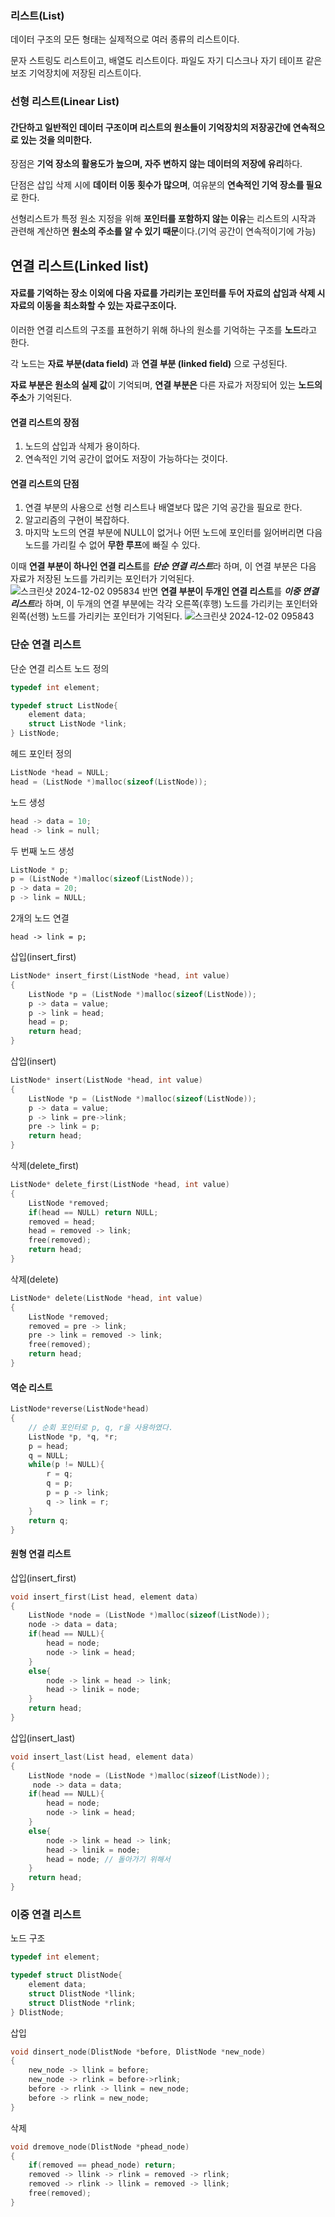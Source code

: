 ### 리스트(List)
데이터 구조의 모든 형태는 실제적으로 여러 종류의 리스트이다.

문자 스트링도 리스트이고, 배열도 리스트이다. 파일도 자기 디스크나 자기 테이프 같은 보조 기억장치에 저장된 리스트이다.

### 선형 리스트(Linear List)
#### 간단하고 일반적인 데이터 구조이며 리스트의 원소들이 기억장치의 저장공간에 연속적으로 있는 것을 의미한다.

장점은 **기억 장소의 활용도가 높으며, 자주 변하지 않는 데이터의 저장에 유리**하다.

단점은 삽입 삭제 시에 **데이터 이동 횟수가 많으며**, 여유분의 **연속적인 기억 장소를 필요**로 한다.

선형리스트가 특정 원소 지정을 위해 **포인터를 포함하지 않는 이유**는 리스트의 시작과 관련해 계산하면 **원소의 주소를 알 수 있기 때문**이다.(기억 공간이 연속적이기에 가능)

## 연결 리스트(Linked list)
#### 자료를 기억하는 장소 이외에 다음 자료를 가리키는 포인터를 두어 자료의 삽임과 삭제 시 자료의 이동을 최소화할 수 있는 자료구조이다.

이러한 연결 리스트의 구조를 표현하기 위해 하나의 원소를 기억하는 구조를 **노드**라고 한다.

각 노드는 **자료 부분(data field)** 과 **연결 부분 (linked field)** 으로 구성된다.

**자료 부분은 원소의 실제 값**이 기억되며, **연결 부분은** 다른 자료가 저장되어 있는 **노드의 주소**가 기억된다.

#### 연결 리스트의 장점
1. 노드의 삽입과 삭제가 용이하다.
2. 연속적인 기억 공간이 없어도 저장이 가능하다는 것이다.
#### 연결 리스트의 단점
1. 연결 부분의 사용으로 선형 리스트나 배열보다 많은 기억 공간을 필요로 한다.
2. 알고리즘의 구현이 복잡하다.
3. 마지막 노드의 연결 부분에 NULL이 없거나 어떤 노드에 포인터를 잃어버리면 다음 노드를 가리킬 수 없어 **무한 루프**에 빠질 수 있다.

이때 **연결 부분이 하나인 연결 리스트**를 ***단순 연결 리스트***라 하며, 이 연결 부분은 다음 자료가 저장된 노드를 가리키는 포인터가 기억된다.
![스크린샷 2024-12-02 095834](https://github.com/user-attachments/assets/ddf0e19a-8fe6-4aff-a39d-4deb8eea6a47)
반면 **연결 부분이 두개인 연결 리스트**를 ***이중 연결 리스트***라 하며, 이 두개의 연결 부분에는 각각 오른쪽(후행) 노드를 가리키는 포인터와 왼쪽(선행) 노드를 가리키는 포인터가 기억된다.
![스크린샷 2024-12-02 095843](https://github.com/user-attachments/assets/0031b7c5-7406-430d-b659-847ecc6f5221)

### 단순 연결 리스트
단순 연결 리스트 노드 정의
```c
typedef int element;

typedef struct ListNode{
    element data;
    struct ListNode *link;
} ListNode;
```
헤드 포인터 정의
```c
ListNode *head = NULL;
head = (ListNode *)malloc(sizeof(ListNode));
```
노드 생성
```c
head -> data = 10;
head -> link = null;
```
두 번째 노드 생성
```c
ListNode * p;
p = (ListNode *)malloc(sizeof(ListNode));
p -> data = 20;
p -> link = NULL;
```
2개의 노드 연결
```
head -> link = p;
```

삽입(insert_first)
```c
ListNode* insert_first(ListNode *head, int value)
{
    ListNode *p = (ListNode *)malloc(sizeof(ListNode));
    p -> data = value;
    p -> link = head;
    head = p;
    return head;
}
```
삽입(insert)
```c
ListNode* insert(ListNode *head, int value)
{
    ListNode *p = (ListNode *)malloc(sizeof(ListNode));
    p -> data = value;
    p -> link = pre->link;
    pre -> link = p;
    return head;
}
```
삭제(delete_first)
```c
ListNode* delete_first(ListNode *head, int value)
{
    ListNode *removed;
    if(head == NULL) return NULL;
    removed = head;
    head = removed -> link;
    free(removed);
    return head;
}
```
삭제(delete)
```c
ListNode* delete(ListNode *head, int value)
{
    ListNode *removed;
    removed = pre -> link;
    pre -> link = removed -> link;
    free(removed);
    return head;
}
```
#### 역순 리스트
```c
ListNode*reverse(ListNode*head)
{
    // 순회 포인터로 p, q, r을 사용하였다.
    ListNode *p, *q, *r;
    p = head;
    q = NULL;
    while(p != NULL){
        r = q;
        q = p;
        p = p -> link;
        q -> link = r;
    }
    return q;
}
```
#### 원형 연결 리스트

삽입(insert_first)
```c
void insert_first(List head, element data)
{
    ListNode *node = (ListNode *)malloc(sizeof(ListNode));
    node -> data = data;
    if(head == NULL){
        head = node;
        node -> link = head;
    }
    else{
        node -> link = head -> link;
        head -> linik = node;
    }
    return head;
}
```
삽입(insert_last)
```c
void insert_last(List head, element data)
{
    ListNode *node = (ListNode *)malloc(sizeof(ListNode));
     node -> data = data;
    if(head == NULL){
        head = node;
        node -> link = head;
    }
    else{
        node -> link = head -> link;
        head -> linik = node;
        head = node; // 돌아가기 위해서
    }
    return head;
}
```
### 이중 연결 리스트
노드 구조
```c
typedef int element;

typedef struct DlistNode{
    element data;
    struct DlistNode *llink;
    struct DlistNode *rlink;
} DlistNode;
```
삽입
```c
void dinsert_node(DlistNode *before, DlistNode *new_node)
{
    new_node -> llink = before;
    new_node -> rlink = before->rlink;
    before -> rlink -> llink = new_node;
    before -> rlink = new_node;
}
```
삭제
```c
void dremove_node(DlistNode *phead_node)
{
    if(removed == phead_node) return;
    removed -> llink -> rlink = removed -> rlink;
    removed -> rlink -> llink = removed -> llink;
    free(removed);
}
```
